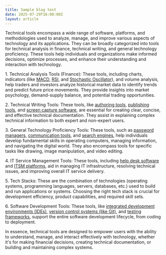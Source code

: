 ```yaml
---
title: Sample blog test
date: 2025-07-29T16:00:00Z
layout: article
---
```

Technical tools encompass a wide range of software, platforms, and methodologies used to analyze, manage, and improve various aspects of technology and its applications. They can be broadly categorized into tools for technical analysis in finance, technical writing, and general technology proficiency. These tools help individuals and organizations make informed decisions, optimize processes, and enhance their understanding and interaction with technology.

1\. Technical Analysis Tools (Finance): These tools, including charts, indicators (like <a class="DTlJ6d" href="https://www.google.com/search?cs=1&amp;sca_esv=53af40c892478f71&amp;sxsrf=AE3TifOi0f3fOJo3dDNjgWZfM7qSnt_Sig%3A1753871080838&amp;q=MACD&amp;sa=X&amp;ved=2ahUKEwix5s71ruSOAxW74zgGHRgkN4EQxccNegQIDxAB&amp;mstk=AUtExfBriuCHjUyb4So_yD1IaeijNVD5_OK4rgWp3fqanG4rkIkRQjjg7RlRPg5o3Nj_3C02UQjCSzuSqPS2VfIQFUg6d2V2TozIJHA5nmlS1HsNkokw3rJS51Vg8G-H15jlwrk9LPlz8GQ4XJZnylC2xXKoMAOKb6P692XA0ZrGJCEO1G8&amp;csui=3" target="_blank" rel="noopener">MACD</a>, <a class="DTlJ6d" href="https://www.google.com/search?cs=1&amp;sca_esv=53af40c892478f71&amp;sxsrf=AE3TifOi0f3fOJo3dDNjgWZfM7qSnt_Sig%3A1753871080838&amp;q=RSI&amp;sa=X&amp;ved=2ahUKEwix5s71ruSOAxW74zgGHRgkN4EQxccNegQIDxAC&amp;mstk=AUtExfBriuCHjUyb4So_yD1IaeijNVD5_OK4rgWp3fqanG4rkIkRQjjg7RlRPg5o3Nj_3C02UQjCSzuSqPS2VfIQFUg6d2V2TozIJHA5nmlS1HsNkokw3rJS51Vg8G-H15jlwrk9LPlz8GQ4XJZnylC2xXKoMAOKb6P692XA0ZrGJCEO1G8&amp;csui=3" target="_blank" rel="noopener">RSI</a>, and <a class="DTlJ6d" href="https://www.google.com/search?cs=1&amp;sca_esv=53af40c892478f71&amp;sxsrf=AE3TifOi0f3fOJo3dDNjgWZfM7qSnt_Sig%3A1753871080838&amp;q=Stochastic+Oscillator&amp;sa=X&amp;ved=2ahUKEwix5s71ruSOAxW74zgGHRgkN4EQxccNegQIDxAD&amp;mstk=AUtExfBriuCHjUyb4So_yD1IaeijNVD5_OK4rgWp3fqanG4rkIkRQjjg7RlRPg5o3Nj_3C02UQjCSzuSqPS2VfIQFUg6d2V2TozIJHA5nmlS1HsNkokw3rJS51Vg8G-H15jlwrk9LPlz8GQ4XJZnylC2xXKoMAOKb6P692XA0ZrGJCEO1G8&amp;csui=3" target="_blank" rel="noopener">Stochastic Oscillator</a>), and volume analysis, help traders and investors analyze historical market data to identify trends and predict future price movements. They provide insights into market psychology, demand-supply balance, and potential trading opportunities.

2\. Technical Writing Tools: These tools, like <a class="DTlJ6d" href="https://www.google.com/search?cs=1&amp;sca_esv=53af40c892478f71&amp;sxsrf=AE3TifOi0f3fOJo3dDNjgWZfM7qSnt_Sig%3A1753871080838&amp;q=authoring+tools&amp;sa=X&amp;ved=2ahUKEwix5s71ruSOAxW74zgGHRgkN4EQxccNegQIExAB&amp;mstk=AUtExfBriuCHjUyb4So_yD1IaeijNVD5_OK4rgWp3fqanG4rkIkRQjjg7RlRPg5o3Nj_3C02UQjCSzuSqPS2VfIQFUg6d2V2TozIJHA5nmlS1HsNkokw3rJS51Vg8G-H15jlwrk9LPlz8GQ4XJZnylC2xXKoMAOKb6P692XA0ZrGJCEO1G8&amp;csui=3" target="_blank" rel="noopener">authoring tools</a>, <a class="DTlJ6d" href="https://www.google.com/search?cs=1&amp;sca_esv=53af40c892478f71&amp;sxsrf=AE3TifOi0f3fOJo3dDNjgWZfM7qSnt_Sig%3A1753871080838&amp;q=publishing+tools&amp;sa=X&amp;ved=2ahUKEwix5s71ruSOAxW74zgGHRgkN4EQxccNegQIExAC&amp;mstk=AUtExfBriuCHjUyb4So_yD1IaeijNVD5_OK4rgWp3fqanG4rkIkRQjjg7RlRPg5o3Nj_3C02UQjCSzuSqPS2VfIQFUg6d2V2TozIJHA5nmlS1HsNkokw3rJS51Vg8G-H15jlwrk9LPlz8GQ4XJZnylC2xXKoMAOKb6P692XA0ZrGJCEO1G8&amp;csui=3" target="_blank" rel="noopener">publishing tools</a>, and <a class="DTlJ6d" href="https://www.google.com/search?cs=1&amp;sca_esv=53af40c892478f71&amp;sxsrf=AE3TifOi0f3fOJo3dDNjgWZfM7qSnt_Sig%3A1753871080838&amp;q=screen+capture+software&amp;sa=X&amp;ved=2ahUKEwix5s71ruSOAxW74zgGHRgkN4EQxccNegQIExAD&amp;mstk=AUtExfBriuCHjUyb4So_yD1IaeijNVD5_OK4rgWp3fqanG4rkIkRQjjg7RlRPg5o3Nj_3C02UQjCSzuSqPS2VfIQFUg6d2V2TozIJHA5nmlS1HsNkokw3rJS51Vg8G-H15jlwrk9LPlz8GQ4XJZnylC2xXKoMAOKb6P692XA0ZrGJCEO1G8&amp;csui=3" target="_blank" rel="noopener">screen capture software</a>, are essential for creating clear, concise, and effective technical documentation. They assist in explaining complex technical information to both expert and non-expert users.

3\. General Technology Proficiency Tools: These tools, such as <a class="DTlJ6d" href="https://www.google.com/search?cs=1&amp;sca_esv=53af40c892478f71&amp;sxsrf=AE3TifOi0f3fOJo3dDNjgWZfM7qSnt_Sig%3A1753871080838&amp;q=password+managers&amp;sa=X&amp;ved=2ahUKEwix5s71ruSOAxW74zgGHRgkN4EQxccNegQIIRAB&amp;mstk=AUtExfBriuCHjUyb4So_yD1IaeijNVD5_OK4rgWp3fqanG4rkIkRQjjg7RlRPg5o3Nj_3C02UQjCSzuSqPS2VfIQFUg6d2V2TozIJHA5nmlS1HsNkokw3rJS51Vg8G-H15jlwrk9LPlz8GQ4XJZnylC2xXKoMAOKb6P692XA0ZrGJCEO1G8&amp;csui=3" target="_blank" rel="noopener">password managers</a>, <a class="DTlJ6d" href="https://www.google.com/search?cs=1&amp;sca_esv=53af40c892478f71&amp;sxsrf=AE3TifOi0f3fOJo3dDNjgWZfM7qSnt_Sig%3A1753871080838&amp;q=communication+tools&amp;sa=X&amp;ved=2ahUKEwix5s71ruSOAxW74zgGHRgkN4EQxccNegQIIRAC&amp;mstk=AUtExfBriuCHjUyb4So_yD1IaeijNVD5_OK4rgWp3fqanG4rkIkRQjjg7RlRPg5o3Nj_3C02UQjCSzuSqPS2VfIQFUg6d2V2TozIJHA5nmlS1HsNkokw3rJS51Vg8G-H15jlwrk9LPlz8GQ4XJZnylC2xXKoMAOKb6P692XA0ZrGJCEO1G8&amp;csui=3" target="_blank" rel="noopener">communication tools</a>, and <a class="DTlJ6d" href="https://www.google.com/search?cs=1&amp;sca_esv=53af40c892478f71&amp;sxsrf=AE3TifOi0f3fOJo3dDNjgWZfM7qSnt_Sig%3A1753871080838&amp;q=search+engines&amp;sa=X&amp;ved=2ahUKEwix5s71ruSOAxW74zgGHRgkN4EQxccNegQIIRAD&amp;mstk=AUtExfBriuCHjUyb4So_yD1IaeijNVD5_OK4rgWp3fqanG4rkIkRQjjg7RlRPg5o3Nj_3C02UQjCSzuSqPS2VfIQFUg6d2V2TozIJHA5nmlS1HsNkokw3rJS51Vg8G-H15jlwrk9LPlz8GQ4XJZnylC2xXKoMAOKb6P692XA0ZrGJCEO1G8&amp;csui=3" target="_blank" rel="noopener">search engines</a>, help individuals develop fundamental skills in operating computers, managing information, and navigating the digital world. They also encompass tools for specific tasks like drawing, image manipulation, and video editing.

4\. IT Service Management Tools: These tools, including <a class="DTlJ6d" href="https://www.google.com/search?cs=1&amp;sca_esv=53af40c892478f71&amp;sxsrf=AE3TifOi0f3fOJo3dDNjgWZfM7qSnt_Sig%3A1753871080838&amp;q=help+desk+software&amp;sa=X&amp;ved=2ahUKEwix5s71ruSOAxW74zgGHRgkN4EQxccNegQIKhAB&amp;mstk=AUtExfBriuCHjUyb4So_yD1IaeijNVD5_OK4rgWp3fqanG4rkIkRQjjg7RlRPg5o3Nj_3C02UQjCSzuSqPS2VfIQFUg6d2V2TozIJHA5nmlS1HsNkokw3rJS51Vg8G-H15jlwrk9LPlz8GQ4XJZnylC2xXKoMAOKb6P692XA0ZrGJCEO1G8&amp;csui=3" target="_blank" rel="noopener">help desk software</a> and <a class="DTlJ6d" href="https://www.google.com/search?cs=1&amp;sca_esv=53af40c892478f71&amp;sxsrf=AE3TifOi0f3fOJo3dDNjgWZfM7qSnt_Sig%3A1753871080838&amp;q=ITSM+platforms&amp;sa=X&amp;ved=2ahUKEwix5s71ruSOAxW74zgGHRgkN4EQxccNegQIKhAC&amp;mstk=AUtExfBriuCHjUyb4So_yD1IaeijNVD5_OK4rgWp3fqanG4rkIkRQjjg7RlRPg5o3Nj_3C02UQjCSzuSqPS2VfIQFUg6d2V2TozIJHA5nmlS1HsNkokw3rJS51Vg8G-H15jlwrk9LPlz8GQ4XJZnylC2xXKoMAOKb6P692XA0ZrGJCEO1G8&amp;csui=3" target="_blank" rel="noopener">ITSM platforms</a>, aid in managing IT infrastructure, resolving technical issues, and improving overall IT service delivery.

5\. Tech Stacks: These are the combination of technologies (operating systems, programming languages, servers, databases, etc.) used to build and run applications or systems. Choosing the right tech stack is crucial for development efficiency, product capabilities, and required skill sets.

6\. Software Development Tools: These tools, like <a class="DTlJ6d" href="https://www.google.com/search?cs=1&amp;sca_esv=53af40c892478f71&amp;sxsrf=AE3TifOi0f3fOJo3dDNjgWZfM7qSnt_Sig%3A1753871080838&amp;q=integrated+development+environments+%28IDEs%29&amp;sa=X&amp;ved=2ahUKEwix5s71ruSOAxW74zgGHRgkN4EQxccNegQIOxAB&amp;mstk=AUtExfBriuCHjUyb4So_yD1IaeijNVD5_OK4rgWp3fqanG4rkIkRQjjg7RlRPg5o3Nj_3C02UQjCSzuSqPS2VfIQFUg6d2V2TozIJHA5nmlS1HsNkokw3rJS51Vg8G-H15jlwrk9LPlz8GQ4XJZnylC2xXKoMAOKb6P692XA0ZrGJCEO1G8&amp;csui=3" target="_blank" rel="noopener">integrated development environments (IDEs)</a>, <a class="DTlJ6d" href="https://www.google.com/search?cs=1&amp;sca_esv=53af40c892478f71&amp;sxsrf=AE3TifOi0f3fOJo3dDNjgWZfM7qSnt_Sig%3A1753871080838&amp;q=version+control+systems+%28like+Git%29&amp;sa=X&amp;ved=2ahUKEwix5s71ruSOAxW74zgGHRgkN4EQxccNegQIOxAC&amp;mstk=AUtExfBriuCHjUyb4So_yD1IaeijNVD5_OK4rgWp3fqanG4rkIkRQjjg7RlRPg5o3Nj_3C02UQjCSzuSqPS2VfIQFUg6d2V2TozIJHA5nmlS1HsNkokw3rJS51Vg8G-H15jlwrk9LPlz8GQ4XJZnylC2xXKoMAOKb6P692XA0ZrGJCEO1G8&amp;csui=3" target="_blank" rel="noopener">version control systems (like Git)</a>, and <a class="DTlJ6d" href="https://www.google.com/search?cs=1&amp;sca_esv=53af40c892478f71&amp;sxsrf=AE3TifOi0f3fOJo3dDNjgWZfM7qSnt_Sig%3A1753871080838&amp;q=testing+frameworks&amp;sa=X&amp;ved=2ahUKEwix5s71ruSOAxW74zgGHRgkN4EQxccNegQIOxAD&amp;mstk=AUtExfBriuCHjUyb4So_yD1IaeijNVD5_OK4rgWp3fqanG4rkIkRQjjg7RlRPg5o3Nj_3C02UQjCSzuSqPS2VfIQFUg6d2V2TozIJHA5nmlS1HsNkokw3rJS51Vg8G-H15jlwrk9LPlz8GQ4XJZnylC2xXKoMAOKb6P692XA0ZrGJCEO1G8&amp;csui=3" target="_blank" rel="noopener">testing frameworks</a>, support the entire software development lifecycle, from coding to deployment.

In essence, technical tools are designed to empower users with the ability to understand, manage, and interact effectively with technology, whether it's for making financial decisions, creating technical documentation, or building and maintaining complex systems.